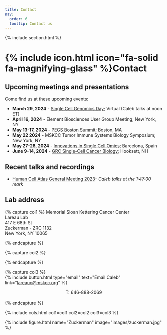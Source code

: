 ```yaml
---
title: Contact
nav:
  order: 6
  tooltip: Contact us
---
```


{% include section.html %}

# {% include icon.html icon="fa-solid fa-magnifying-glass" %}Contact

## Upcoming meetings and presentations

Come find us at these upcoming events:

- <b>March 29, 2024</b> - [Single Cell Genomics Day](https://satijalab.org/scgd24/); Virtual (Caleb talks at noon ET)
- <b>April 16, 2024</b> - Element Biosciences User Group Meeting; New York, NY
- <b>May 13-17, 2024</b> - [PEGS Boston Summit](https://www.pegsummit.com/); Boston, MA
- <b>May 22 2024</b> - MSKCC Tumor Immune Systems Biology Symposium; New York, NY
- <b>May 27-28, 2024</b> - [Innovations in Single Cell Omics](https://www.isco-conference.eu/); Barcelona, Spain
- <b>June 9-14, 2024</b> - [GRC Single-Cell Cancer Biology](https://www.grc.org/venues/north-america/southern-new-hampshire-university/); Hooksett, NH

## Recent talks and recordings

- [Human Cell Atlas General Meeting 2023](https://events.humancellatlas.org/2023gm/agenda/session/1147421)- _Caleb talks at the 1:47:00 mark_

## Lab address

{% capture col1 %}
Memorial Sloan Kettering Cancer Center<br>
Lareau Lab<br>
417 E 68th St<br>
Zuckerman - ZRC 1132<br>
New York, NY 10065<br>

{% endcapture %}

{% capture col2 %}
 
{% endcapture %}

{% capture col3 %}
<br>
{%
  include button.html
  type="email"
  text="Email Caleb"
  link="lareauc@mskcc.org"
%}
<center>T: 646-888-2069</center>
<br>
{% endcapture %}

{% include cols.html col1=col1 col2=col2 col3=col3 %}

{% include figure.html name="Zuckerman" image="images/zuckerman.jpg" %}
